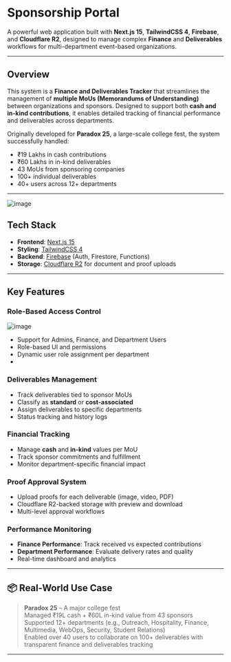 #  Sponsorship Portal

A powerful web application built with **Next.js 15**, **TailwindCSS 4**, **Firebase**, and **Cloudflare R2**, designed to manage complex **Finance** and **Deliverables** workflows for multi-department event-based organizations.

---

##  Overview

This system is a **Finance and Deliverables Tracker** that streamlines the management of **multiple MoUs (Memorandums of Understanding)** between organizations and sponsors. Designed to support both **cash and in-kind contributions**, it enables detailed tracking of financial performance and deliverables across departments.

Originally developed for **Paradox 25**, a large-scale college fest, the system successfully handled:

- ₹19 Lakhs in cash contributions  
- ₹60 Lakhs in in-kind deliverables  
- 43 MoUs from sponsoring companies  
- 100+ individual deliverables  
- 40+ users across 12+ departments  

---
![image](https://github.com/user-attachments/assets/9d3fd936-86da-4948-bbb9-0491d557af80)

##  Tech Stack

- **Frontend**: [Next.js 15](https://nextjs.org/)  
- **Styling**: [TailwindCSS 4](https://tailwindcss.com/)  
- **Backend**: [Firebase](https://firebase.google.com/) (Auth, Firestore, Functions)  
- **Storage**: [Cloudflare R2](https://developers.cloudflare.com/r2/) for document and proof uploads  

---

##  Key Features

###  Role-Based Access Control
![image](https://github.com/user-attachments/assets/29e46cb1-a59f-4622-b364-8019b7793710)
- Support for Admins, Finance, and Department Users
- Role-based UI and permissions
- Dynamic user role assignment per department
-

###  Deliverables Management
- Track deliverables tied to sponsor MoUs
- Classify as **standard** or **cost-associated**
- Assign deliverables to specific departments
- Status tracking and history logs

###  Financial Tracking
- Manage **cash** and **in-kind** values per MoU
- Track sponsor commitments and fulfillment
- Monitor department-specific financial impact

###  Proof Approval System
- Upload proofs for each deliverable (image, video, PDF)
- Cloudflare R2-backed storage with preview and download
- Multi-level approval workflows

###  Performance Monitoring
- **Finance Performance**: Track received vs expected contributions  
- **Department Performance**: Evaluate delivery rates and quality  
- Real-time dashboard and analytics  


---

## 📦 Real-World Use Case

> **Paradox 25** – A major college fest  
> Managed ₹19L cash + ₹60L in-kind value from 43 sponsors  
> Supported 12+ departments (e.g., Outreach, Hospitality, Finance, Multimedia, WebOps, Security, Student Relations)  
> Enabled over 40 users to collaborate on 100+ deliverables with transparent finance and deliverables tracking

---


